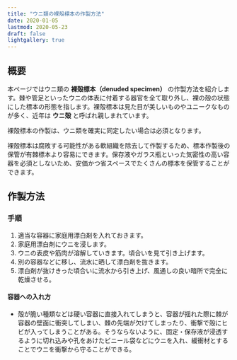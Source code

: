 ```yaml
---
title: "ウニ類の裸殻標本の作製方法"
date: 2020-01-05
lastmod: 2020-05-23
draft: false
lightgallery: true
---
```


## 概要

本ページではウニ類の **裸殻標本（denuded specimen）** の作製方法を紹介します。棘や管足といったウニの体表に付着する器官を全て取り外し、裸の殻の状態にした標本の形態を指します。裸殻標本は見た目が美しいものやユニークなものが多く、近年は **ウニ殻** と呼ばれ親しまれています。

裸殻標本の作製は、ウニ類を確実に同定したい場合は必須となります。

裸殻標本は腐敗する可能性がある軟組織を除去して作製するため、標本作製後の保管が有棘標本より容易にできます。保存液やガラス瓶といった気密性の高い容器を必須としないため、安価かつ省スペースでたくさんの標本を保管することができます。

## 作製方法

### 手順

1. 適当な容器に家庭用漂白剤を入れておきます。
2. 家庭用漂白剤にウニを浸します。
3. ウニの表皮や筋肉が溶解していきます。頃合いを見て引き上げます。
4. 別の容器などに移し、流水に晒して漂白剤を抜きます。
5. 漂白剤が抜けきった頃合いに流水から引き上げ、風通しの良い暗所で完全に乾燥させる。

#### 容器への入れ方

- 殻が脆い種類などは硬い容器に直接入れてしまうと、容器が揺れた際に棘が容器の壁面に衝突してしまい、棘の先端が欠けてしまったり、衝撃で殻にヒビが入ってしまうことがある。そうならないように、固定・保存液が浸透するように切れ込みや孔をあけたビニール袋などにウニを入れ、緩衝材とすることでウニを衝撃から守ることができる。

